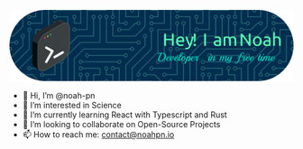 ![Header](https://github.com/noah-pn/noah-pn/raw/main/github-header-image.png)
- 👋 Hi, I’m @noah-pn
- 👀 I’m interested in Science
- 🌱 I’m currently learning React with Typescript and Rust
- 💞️ I’m looking to collaborate on Open-Source Projects
- 📫 How to reach me: contact@noahpn.io
